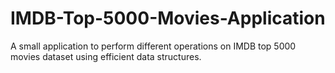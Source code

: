 # IMDB-Top-5000-Movies-Application
A small application to perform different operations on IMDB top 5000 movies dataset using efficient data structures.
